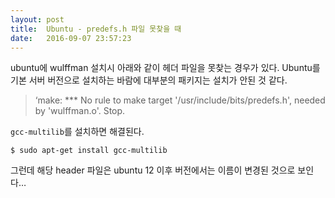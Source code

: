 ```yaml
---
layout: post
title:  Ubuntu - predefs.h 파일 못찾을 때
date:   2016-09-07 23:57:23
---
```


ubuntu에 wulffman 설치시 아래와 같이 헤더 파일을 못찾는 경우가 있다. Ubuntu를 기본 서버 버전으로 설치하는 바람에 대부분의 패키지는 설치가 안된 것 같다.

> ‘make: \*\*\* No rule to make target '/usr/include/bits/predefs.h', needed by 'wulffman.o'.  Stop.

`gcc-multilib`를 설치하면 해결된다.

```
$ sudo apt-get install gcc-multilib
```

그런데 해당 header 파일은 ubuntu 12 이후 버전에서는 이름이 변경된 것으로 보인다…

